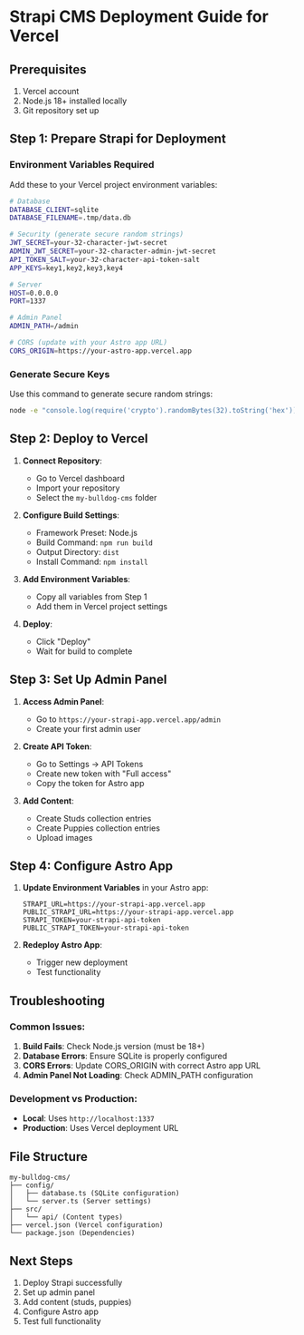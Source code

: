 # Strapi CMS Deployment Guide for Vercel

## Prerequisites

1. Vercel account
2. Node.js 18+ installed locally
3. Git repository set up

## Step 1: Prepare Strapi for Deployment

### Environment Variables Required

Add these to your Vercel project environment variables:

```bash
# Database
DATABASE_CLIENT=sqlite
DATABASE_FILENAME=.tmp/data.db

# Security (generate secure random strings)
JWT_SECRET=your-32-character-jwt-secret
ADMIN_JWT_SECRET=your-32-character-admin-jwt-secret
API_TOKEN_SALT=your-32-character-api-token-salt
APP_KEYS=key1,key2,key3,key4

# Server
HOST=0.0.0.0
PORT=1337

# Admin Panel
ADMIN_PATH=/admin

# CORS (update with your Astro app URL)
CORS_ORIGIN=https://your-astro-app.vercel.app
```

### Generate Secure Keys

Use this command to generate secure random strings:

```bash
node -e "console.log(require('crypto').randomBytes(32).toString('hex'))"
```

## Step 2: Deploy to Vercel

1. **Connect Repository**:
   - Go to Vercel dashboard
   - Import your repository
   - Select the `my-bulldog-cms` folder

2. **Configure Build Settings**:
   - Framework Preset: Node.js
   - Build Command: `npm run build`
   - Output Directory: `dist`
   - Install Command: `npm install`

3. **Add Environment Variables**:
   - Copy all variables from Step 1
   - Add them in Vercel project settings

4. **Deploy**:
   - Click "Deploy"
   - Wait for build to complete

## Step 3: Set Up Admin Panel

1. **Access Admin Panel**:
   - Go to `https://your-strapi-app.vercel.app/admin`
   - Create your first admin user

2. **Create API Token**:
   - Go to Settings → API Tokens
   - Create new token with "Full access"
   - Copy the token for Astro app

3. **Add Content**:
   - Create Studs collection entries
   - Create Puppies collection entries
   - Upload images

## Step 4: Configure Astro App

1. **Update Environment Variables** in your Astro app:
   ```
   STRAPI_URL=https://your-strapi-app.vercel.app
   PUBLIC_STRAPI_URL=https://your-strapi-app.vercel.app
   STRAPI_TOKEN=your-strapi-api-token
   PUBLIC_STRAPI_TOKEN=your-strapi-api-token
   ```

2. **Redeploy Astro App**:
   - Trigger new deployment
   - Test functionality

## Troubleshooting

### Common Issues:

1. **Build Fails**: Check Node.js version (must be 18+)
2. **Database Errors**: Ensure SQLite is properly configured
3. **CORS Errors**: Update CORS_ORIGIN with correct Astro app URL
4. **Admin Panel Not Loading**: Check ADMIN_PATH configuration

### Development vs Production:

- **Local**: Uses `http://localhost:1337`
- **Production**: Uses Vercel deployment URL

## File Structure

```
my-bulldog-cms/
├── config/
│   ├── database.ts (SQLite configuration)
│   └── server.ts (Server settings)
├── src/
│   └── api/ (Content types)
├── vercel.json (Vercel configuration)
└── package.json (Dependencies)
```

## Next Steps

1. Deploy Strapi successfully
2. Set up admin panel
3. Add content (studs, puppies)
4. Configure Astro app
5. Test full functionality 